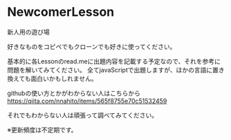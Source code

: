# NewcomerLesson
新人用の遊び場

好きなものをコピペでもクローンでも好きに使ってください。

基本的に各Lessonのread.meに出題内容を記載する予定なので、それを参考に問題を解いてみてください。
全てjavaScriptで出題しますが、ほかの言語に置き換えても面白いかもしれません。

githubの使い方とかがわからない人はこちらから
https://qiita.com/nnahito/items/565f8755e70c51532459

それでもわからない人は頑張って調べてみてください。

※更新頻度は不定期です。
